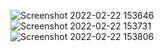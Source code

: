 ![Screenshot 2022-02-22 153646](https://user-images.githubusercontent.com/78381247/155215303-4c9147bb-e613-4c8c-ab4d-1eaa75e89a34.png)  
![Screenshot 2022-02-22 153731](https://user-images.githubusercontent.com/78381247/155215334-128f883a-f0c8-4b19-8e61-a64167f5bcc2.png)  
![Screenshot 2022-02-22 153806](https://user-images.githubusercontent.com/78381247/155215348-b8609125-2dc0-4279-9175-c3aa9ea62570.png)
